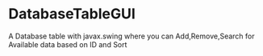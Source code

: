 # DatabaseTableGUI
A Database table with javax.swing where you can Add,Remove,Search for Available data based on ID and Sort 
